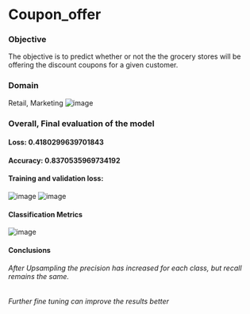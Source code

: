# Coupon_offer
### **Objective** 
The objective is to predict whether or not the the grocery stores will be offering the discount coupons for a given customer.  
### **Domain** 
Retail, Marketing
![image](https://user-images.githubusercontent.com/92087972/192085713-9da6790d-ecc9-49bf-9628-b419d920a030.png)



### Overall, Final evaluation of the model
#### Loss: 0.4180299639701843
#### Accuracy: 0.8370535969734192
#### Training and validation loss:
![image](https://user-images.githubusercontent.com/92087972/192085599-f838efae-f212-4ffc-9e78-36d6b14eb4b1.png)
![image](https://user-images.githubusercontent.com/92087972/192085611-001400f7-8189-4ac4-9980-9e91afe50896.png)


#### Classification Metrics
![image](https://user-images.githubusercontent.com/92087972/192085645-4f947481-58ad-45fb-9a8a-896b12fdb855.png)

#### Conclusions
###### After Upsampling the precision has increased for each class, but recall remains the same.
###### Further fine tuning can improve the results better

